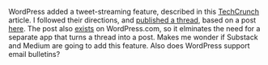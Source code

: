 WordPress added a tweet-streaming feature, described in this <a href="https://techcrunch.com/2020/10/13/wordpress-can-now-turn-blog-posts-into-tweetstorms-automatically/">TechCrunch</a> article. I followed their directions, and <a href="https://twitter.com/bullmancuso/status/1316064421844865024">published a thread</a>, based on a post <a href="http://scripting.com/2020/10/12.html#a144048">here</a>. The post also <a href="https://unberkeley.wordpress.com/2020/10/13/where-is-your-soul/">exists</a> on WordPress.com, so it elminates the need for a separate app that turns a thread into a post. Makes me wonder if Substack and Medium are going to add this feature. Also does WordPress support email bulletins?
